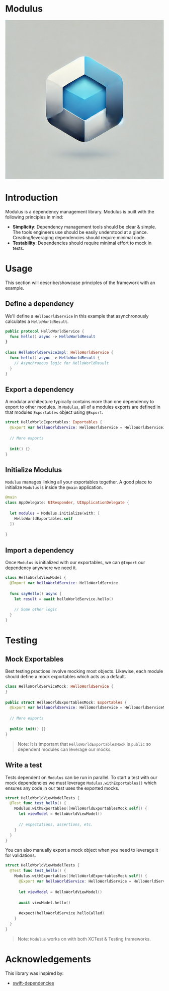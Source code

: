 # Modulus

![Logo](./modulus.jpeg)

# Introduction
Modulus is a dependency management library. Modulus is built with the following principles in mind:

- **Simplicity**: Dependency management tools should be clear & simple.
The tools engineers use should be easily understood at a glance. Creating/leveraging dependencies
should require minimal code.
- **Testability**: Dependencies should require minimal effort to mock in tests.

# Usage
This section will describe/showcase principles of the framework with an example.

## Define a dependency
We'll define a `HelloWorldService` in this example that asynchronously calculates a `HelloWorldResult`.

```swift
public protocol HelloWorldService {
  func hello() async -> HelloWorldResult
}

class HelloWorldServiceImpl: HelloWorldService {
  func hello() async -> HelloWorldResult {
    // Asynchronous logic for HelloWorldResult
  }
}
```

## Export a dependency
A modular architecture typically contains more than one dependency to export to other modules.
In `Modulus`, all of a modules exports are defined in that modules `Exportables` object using `@Export`.

```swift
struct HelloWorldExportables: Exportables {
  @Export var helloWorldService: HelloWorldService = HelloWorldServiceImpl()

  // More exports

  init() {}
}
```

## Initialize Modulus
`Modulus` manages linking all your exportables together. A good place to initialize `Modulus`
is inside the `@main` application.

```swift
@main
class AppDelegate: UIResponder, UIApplicationDelegate {

  let modulus = Modulus.initialize(with: [
    HelloWorldExportables.self
  ])

}
```

## Import a dependency
Once `Modulus` is initialized with our exportables, we can `@Import` our dependency
anywhere we need it.

```swift
class HelloWorldViewModel {
  @Import var helloWorldService: HelloWorldService

  func sayHello() async {
    let result = await helloWorldService.hello()

    // Some other logic
  }
}
```

# Testing

## Mock Exportables
Best testing practices involve mocking most objects. Likewise, each module should define
a mock exportables which acts as a default.

```swift
class HelloWorldServiceMock: HelloWorldService {
}

public struct HelloWorldExportablesMock: Exportables {
  @Export var helloWorldService: HelloWorldService = HelloWorldServiceMock()

  // More exports

  public init() {}
}
```

> Note: It is important that `HelloWorldExportablesMock` is `public` so dependent modules can leverage our mocks.

## Write a test
Tests dependent on `Modulus` can be run in parallel. To start a test with our mock dependencies
we must leverage `Modulus.withExportables()` which ensures any code in our test uses the exported mocks.

```swift
struct HelloWorldViewModelTests {
  @Test func test_hello() {
    Modulus.withExportables([HelloWorldExportablesMock.self]) {
      let viewModel = HelloWorldViewModel()

      // expectations, assertions, etc.
    }
  }
}
```

You can also manually export a mock object when you need to leverage it for validations.

```swift
struct HelloWorldViewModelTests {
  @Test func test_hello() {
    Modulus.withExportables([HelloWorldExportablesMock.self]) {
      @Export var helloWorldService: HelloWorldService = HelloWorldServiceMock()

      let viewModel = HelloWorldViewModel()

      await viewModel.hello()

      #expect(helloWorldService.helloCalled)
    }
  }
}
```

> Note: `Modulus` works on with both XCTest & Testing frameworks.

# Acknowledgements
This library was inspired by:

- [swift-dependencies](https://github.com/pointfreeco/swift-dependencies)
